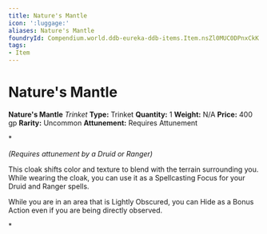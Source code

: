 ```yaml
---
title: Nature's Mantle
icon: ':luggage:'
aliases: Nature's Mantle
foundryId: Compendium.world.ddb-eureka-ddb-items.Item.nsZl0MUC0DPnxCkK
tags:
- Item
---
```


# Nature's Mantle

**Nature's Mantle**
_Trinket_
**Type:** Trinket
**Quantity:** 1
**Weight:** N/A
**Price:** 400 gp
**Rarity:** Uncommon
**Attunement:** Requires Attunement

*<div class="item-attunement"><i>(Requires attunement by a Druid or Ranger)</i><p>This cloak shifts color and texture to blend with the terrain surrounding you. While wearing the cloak, you can use it as a Spellcasting Focus for your Druid and Ranger spells.

While you are in an area that is Lightly Obscured, you can Hide as a Bonus Action even if you are being directly observed.</p>*